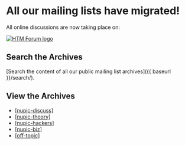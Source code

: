 # All our mailing lists have migrated!

All online discussions are now taking place on: 

[![HTM Forum logo](https://cdn-standard.discourse.org/uploads/numenta/original/1X/2a25d9be064ba18b36fcfb5eae686b29238757eb.png)](http://discourse.numenta.org/)

## Search the Archives

[Search the content of all our public mailing list archives]({{ baseurl }}/search/).

## View the Archives

- [\[nupic-discuss\]](http://lists.numenta.org/mailman/listinfo/nupic_lists.numenta.org)
- [\[nupic-theory\]](http://lists.numenta.org/mailman/listinfo/nupic-theory_lists.numenta.org)
- [\[nupic-hackers\]](http://lists.numenta.org/mailman/listinfo/nupic-hackers_lists.numenta.org)
- [\[nupic-biz\]](http://lists.numenta.org/mailman/listinfo/busn_lists.numenta.org)
- [\[off-topic\]](http://lists.numenta.org/mailman/listinfo/off-topic_lists.numenta.org)

